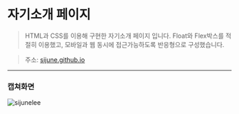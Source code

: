 # 자기소개 페이지
> HTML과 CSS를 이용해 구현한 자기소개 페이지 입니다. Float와 Flex박스를 적절히 이용했고, 모바일과 웹 동시에 접근가능하도록 반응형으로 구성했습니다.

> 주소: [sijune.github.io](https://sijune.github.io)
------
### 캡쳐화면
![sijunelee](images/sijunelee.png)